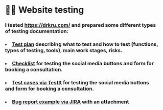 # :health_worker: Website testing

### I tested https://drkru.com/ and prepared some different types of testing documentation:

### <li> [Test plan](https://docs.google.com/document/d/1O5hqO_PbYMEb2UEKN1ILmGDHv5SXMyk5JCrcUiBM9z8/edit?usp=sharing) describing what to test and how to test (functions, types of testing, tools), main work stages, risks.
### <li> [Checklist](https://docs.google.com/spreadsheets/d/1FObyhxnVF7VnOcEfR1pn2BqQlTzdy2orrBx05b2vRwc/edit?usp=sharing) for testing the social media buttons and form for booking a consultation.
### <li> [Test cases via TestIt](https://docs.google.com/spreadsheets/d/1tt7RzlR0h4ddljVweYRPdEdExkrt-KKO/edit?usp=sharing&ouid=107111169204240524491&rtpof=true&sd=true) for testing the social media buttons and form for booking a consultation.
### <li> [Bug report example via JIRA](https://drive.google.com/drive/folders/14JynmW9_EAIjRmamrjMvsrfGA05-jdAF?usp=sharing) with an attachment